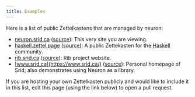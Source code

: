 ```yaml
---
title: Examples
---
```


Here is a list of public Zettelkastens that are managed by neuron:

- [neuron.srid.ca](https://neuron.srid.ca/) ([source](https://github.com/srid/neuron/tree/master/guide)): This very site you are viewing.
- [haskell.zettel.page](https://haskell.zettel.page) ([source](https://github.com/srid/haskell-zettelkasten)): A public Zettekasten for the [Haskell](https://www.haskell.org/) community.
- [rib.srid.ca](https://rib.srid.ca/) ([source](https://github.com/srid/rib/tree/master/guide)): Rib project website.
- [www.srid.ca](https://www.srid.ca/) ([source](https://github.com/srid/srid.ca)): Personal homepage of Srid; also demonstrates using Neuron as a library.

If you are hosting your own Zettelkasten publicly and would like to include it in this list, edit this page (using the link below) to open a pull request.
